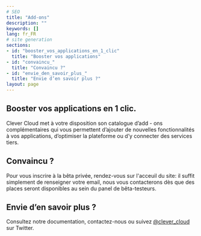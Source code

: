 ```yaml
---
# SEO
title: "Add-ons"
description: ""
keywords: []
lang: fr_FR
# site generation
sections:
- id: "booster_vos_applications_en_1_clic"
  title: "Booster vos applications"
- id: "convaincu_"
  title: "Convaincu ?"
- id: "envie_den_savoir_plus_"
  title: "Envie d’en savoir plus ?"
layout: page
---
```


## Booster vos applications en 1 clic. 
Clever Cloud met à votre disposition son catalogue d’add - ons complémentaires qui vous permettent d’ajouter de nouvelles fonctionnalités à vos applications, d’optimiser la plateforme ou d’y connecter des services tiers. 

## Convaincu ?
Pour vous inscrire à la bêta privée, rendez-vous sur l'acceuil du site: il suffit simplement de renseigner votre email, nous vous contacterons dès que des places seront disponibles au sein du panel de bêta-testeurs.

## Envie d’en savoir plus ?
Consultez notre documentation, contactez-nous ou suivez [@clever_cloud](http://twitter.com/clever_cloud "Twitter") sur Twitter.
